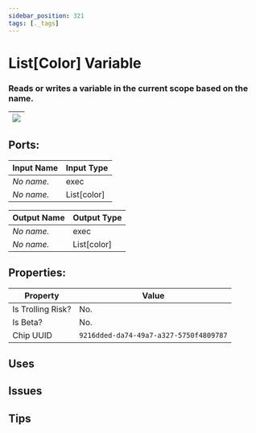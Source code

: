 ```yaml
---
sidebar_position: 321
tags: [._tags]
---
```


# List[Color] Variable


### Reads or writes a variable in the current scope based on the name.

| ![](https://images-ext-2.discordapp.net/external/MPmIaQzlEPmgGWlgi-WxBBXt0Bjv_zWPkg1y1f_sy3s/https/www.recroomcircuits.com/image/circuit/absolute-value?width=206&height=108) |
|-----|

## Ports:

| Input Name | Input Type |
|-----------|-----------|
| *No name.* | exec |
| *No name.* | List[color] |

| Output Name | Output Type |
|-----------|-----------|
| *No name.* | exec |
| *No name.* | List[color] |

## Properties:

| Property  | Value |
|-------------------|-----------|
| Is Trolling Risk? | No. |
| Is Beta? | No. |
| Chip UUID | `9216dded-da74-49a7-a327-5750f4809787` |

## Uses

## Issues

## Tips